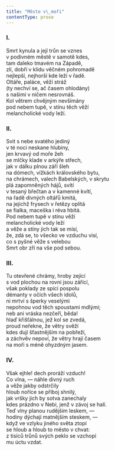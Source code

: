 ```yaml
---
title: "Město v\_moři"
contentType: prose
---
```


<section>

### I.

</section>

<section>

Smrt kynula a její trůn se vznes  
v podivném městě v samotě kdes,  
tam daleko tmavém na Západě,  
zlí, dobří v klidu věčném pohromadě  
nejlepší, nejhorší kde leží v řadě.  
Oltáře, paláce, věží stráž  
(ty nechví se, ač časem ohlodány)  
s našimi v ničem nesrovnáš.  
Kol větrem chvějným nevšímány  
pod nebem tupě, v stínu těch věží  
melancholické vody leží.

### II.

</section>

<section>

Svit s nebe svatého jediný  
v té noci neskane hlubiny,  
jen krvavý od moře žeh  
se mlčky klade v arkýře střech,  
jak v dálku plnou září šleh  
na dómech, vížkách královského bytu,  
na chrámech, valech Babelských, v skrytu  
plá zapomněných hájů, svítí  
v tesaný břečtan a v kamenné kvítí,  
na řadě divných oltářů kmitá,  
na jejichž frysech v řetězy oplítá  
se fialka, maceška i réva hbitá.  
Pod nebem tupě v stínu věží  
melancholické vody leží  
a věže a stíny jich tak se mísí,  
že, zdá se, to všecko ve vzduchu visí,  
co s pyšné věže s velebou  
Smrt obr zří na vše pod sebou.

### III.

</section>

<section>

Tu otevřené chrámy, hroby zející  
s vod plochou na rovni jsou zářící,  
však poklady ze spící pospolu  
démanty v očích všech idolů,  
ni mrtví s šperky veselými  
nepohnou vod těch spoustami mdlými;  
neb ani vráska nezčeří, běda!  
hlaď křišťálnou, jež kol se zvedá,  
proud neřekne, že větry svěží  
kdes dují šťastnějším na pobřeží,  
a záchvěv nepoví, že větry hrají časem  
na moři s méně ohyzdným jasem.

### IV.

</section>

<section>

Však ejhle! dech proráží vzduch!  
Co vlna, — náhle divný ruch  
a věže jakby odstrčily  
hloub noříce se příboj shnilý,  
jak vršky jich by sotva zanechaly  
kdes prázdno v Nebi, jenž v závoj se halí.  
Teď vlny planou rudějším leskem, —  
hodiny dýchají matnějším steskem, —  
když ve vzlyku jiného světa ztopí  
se hloub a hloub to město v chvat:  
z tisíců trůnů svých peklo se vzchopí  
mu úctu vzdat.

</section>
